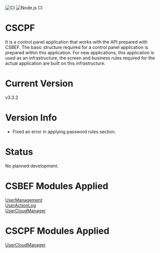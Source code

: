 ![CI](https://github.com/mkurak/CSCPF/workflows/CI/badge.svg)
![Node.js CI](https://github.com/mkurak/CSCPF/workflows/Node.js%20CI/badge.svg)

# CSCPF
It is a control panel application that works with the API prepared with CSBEF. The basic structure required for a control panel application is prepared within this application. For new applications, this application is used as an infrastructure, the screen and business rules required for the actual application are built on this infrastructure.

# Current Version
v3.3.2

# Version Info
- Fixed an error in applying password rules section.

# Status
No planned development.

# CSBEF Modules Applied
[UserManagement](https://github.com/mkurak/CSBEF.Module.UserManagement)
<br>
[UserActionLog](https://github.com/mkurak/CSBEF.Module.UserActionLog)
<br>
[UserCloudManager](https://github.com/mkurak/CSBEF.Module.UserCloudManager)

# CSCPF Modules Applied
[UserCloudManager](https://github.com/mkurak/CSCPF.Module.UserCloudManager)
